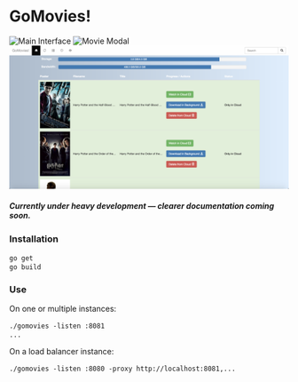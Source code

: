 # GoMovies!

![Main Interface](https://github.com/firebolt55439/gomovies/raw/master/assets/Screen%20Shot%202018-07-13%20at%2012.32.50%20AM.png)
![Movie Modal](https://github.com/firebolt55439/gomovies/raw/master/assets/Screen%20Shot%202018-07-13%20at%2012.34.44%20AM.png)
![Download Manager](https://github.com/firebolt55439/gomovies/raw/master/assets/Screen%20Shot%202018-07-13%20at%2012.33.11%20AM.png)

##### Currently under heavy development — clearer documentation coming soon.

### Installation
```
go get
go build
```

### Use
On one or multiple instances:
```
./gomovies -listen :8081
...
```

On a load balancer instance:
```
./gomovies -listen :8080 -proxy http://localhost:8081,...
```
